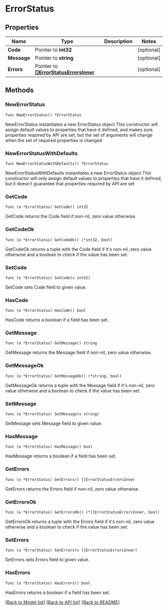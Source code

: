 # ErrorStatus

## Properties

Name | Type | Description | Notes
------------ | ------------- | ------------- | -------------
**Code** | Pointer to **int32** |  | [optional] 
**Message** | Pointer to **string** |  | [optional] 
**Errors** | Pointer to [**[]ErrorStatusErrorsInner**](ErrorStatusErrorsInner.md) |  | [optional] 

## Methods

### NewErrorStatus

`func NewErrorStatus() *ErrorStatus`

NewErrorStatus instantiates a new ErrorStatus object
This constructor will assign default values to properties that have it defined,
and makes sure properties required by API are set, but the set of arguments
will change when the set of required properties is changed

### NewErrorStatusWithDefaults

`func NewErrorStatusWithDefaults() *ErrorStatus`

NewErrorStatusWithDefaults instantiates a new ErrorStatus object
This constructor will only assign default values to properties that have it defined,
but it doesn't guarantee that properties required by API are set

### GetCode

`func (o *ErrorStatus) GetCode() int32`

GetCode returns the Code field if non-nil, zero value otherwise.

### GetCodeOk

`func (o *ErrorStatus) GetCodeOk() (*int32, bool)`

GetCodeOk returns a tuple with the Code field if it's non-nil, zero value otherwise
and a boolean to check if the value has been set.

### SetCode

`func (o *ErrorStatus) SetCode(v int32)`

SetCode sets Code field to given value.

### HasCode

`func (o *ErrorStatus) HasCode() bool`

HasCode returns a boolean if a field has been set.

### GetMessage

`func (o *ErrorStatus) GetMessage() string`

GetMessage returns the Message field if non-nil, zero value otherwise.

### GetMessageOk

`func (o *ErrorStatus) GetMessageOk() (*string, bool)`

GetMessageOk returns a tuple with the Message field if it's non-nil, zero value otherwise
and a boolean to check if the value has been set.

### SetMessage

`func (o *ErrorStatus) SetMessage(v string)`

SetMessage sets Message field to given value.

### HasMessage

`func (o *ErrorStatus) HasMessage() bool`

HasMessage returns a boolean if a field has been set.

### GetErrors

`func (o *ErrorStatus) GetErrors() []ErrorStatusErrorsInner`

GetErrors returns the Errors field if non-nil, zero value otherwise.

### GetErrorsOk

`func (o *ErrorStatus) GetErrorsOk() (*[]ErrorStatusErrorsInner, bool)`

GetErrorsOk returns a tuple with the Errors field if it's non-nil, zero value otherwise
and a boolean to check if the value has been set.

### SetErrors

`func (o *ErrorStatus) SetErrors(v []ErrorStatusErrorsInner)`

SetErrors sets Errors field to given value.

### HasErrors

`func (o *ErrorStatus) HasErrors() bool`

HasErrors returns a boolean if a field has been set.


[[Back to Model list]](../README.md#documentation-for-models) [[Back to API list]](../README.md#documentation-for-api-endpoints) [[Back to README]](../README.md)


